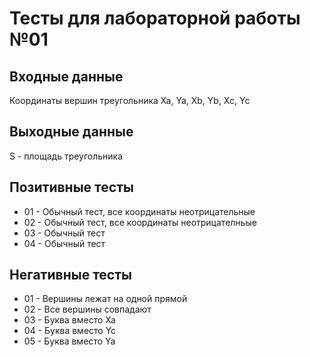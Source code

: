 # Тесты для лабораторной работы №01

## Входные данные
Координаты вершин треугольника Xa, Ya, Xb, Yb, Xc, Yc

## Выходные данные
S - площадь треугольника

## Позитивные тесты
- 01 - Обычный тест, все координаты неотрицательные
- 02 - Обычный тест, все координаты неотрицателньые
- 03 - Обычный тест
- 04 - Обычный тест

## Негативные тесты
- 01 - Вершины лежат на одной прямой
- 02 - Все вершины совпадают
- 03 - Буква вместо Xa
- 04 - Буква вместо Yc
- 05 - Буква вместо Ya



